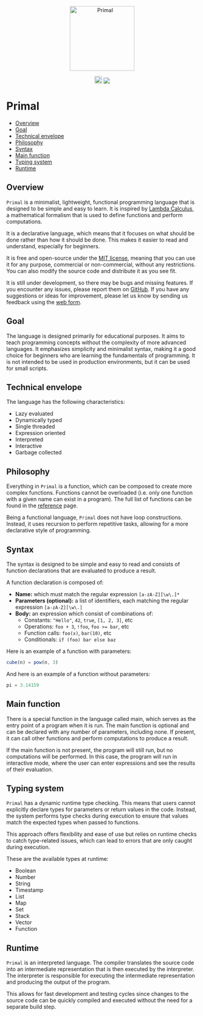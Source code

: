 <p align="center">
  <a href="https://primal-lang.org"><img src="https://primal-lang.org/img/rounded.png" alt="Primal" height="170"></a>

<p align="center">
<a href="https://github.com/primal-lang/sdk/blob/main/LICENSE.md" target="_blank"><img height=20 src="https://img.shields.io/badge/license-MIT-green.svg" /></a>
<a href="https://github.com/primal-lang/sdk/releases/tag/v0.3.0"><img src="https://img.shields.io/badge/Latest-0.3.0-blue" /></a>
</p>

# Primal

- [Overview](#overview)
- [Goal](#goal)
- [Technical envelope](#technical-envelope)
- [Philosophy](#philosophy)
- [Syntax](#syntax)
- [Main function](#main-function)
- [Typing system](#typing-system)
- [Runtime](#runtime)

## Overview

`Primal` is a minimalist, lightweight, functional programming language that is designed to be simple and easy to learn. It is inspired by [Lambda Calculus](https://en.wikipedia.org/wiki/Lambda_calculus), a mathematical formalism that is used to define functions and perform computations.

It is a declarative language, which means that it focuses on what should be done rather than how it should be done. This makes it easier to read and understand, especially for beginners.

It is free and open-source under the [MIT license](https://en.wikipedia.org/wiki/MIT_License), meaning that you can use it for any purpose, commercial or non-commercial, without any restrictions. You can also modify the source code and distribute it as you see fit.

It is still under development, so there may be bugs and missing features. If you encounter any issues, please report them on [GitHub](https://github.com/primal-lang/sdk/issues/new). If you have any suggestions or ideas for improvement, please let us know by sending us feedback using the [web form](https://primal-lang.org/feedback).

## Goal

The language is designed primarily for educational purposes. It aims to teach programming concepts without the complexity of more advanced languages. It emphasizes simplicity and minimalist syntax, making it a good choice for beginners who are learning the fundamentals of programming. It is not intended to be used in production environments, but it can be used for small scripts.

## Technical envelope

The language has the following characteristics:

* Lazy evaluated
* Dynamically typed
* Single threaded
* Expression oriented
* Interpreted
* Interactive
* Garbage collected

## Philosophy

Everything in `Primal` is a function, which can be composed to create more complex functions. Functions cannot be overloaded (i.e. only one function with a given name can exist in a program). The full list of functions can be found in the  [reference](https://primal-lang.org/reference) page.

Being a functional language, `Primal` does not have loop constructions. Instead, it uses recursion to perform repetitive tasks, allowing for a more declarative style of programming.

## Syntax

The syntax is designed to be simple and easy to read and consists of function declarations that are evaluated to produce a result.

A function declaration is composed of:

* **Name:** which must match the regular expression `[a-zA-Z][\w\.]*`
* **Parameters (optional):** a list of identifiers, each matching the regular expression `[a-zA-Z][\w\.]`
* **Body:** an expression which consist of combinations of:
    - Constants: `"Hello"`, `42`, `true`, `[1, 2, 3]`, etc
    - Operations: `foo + 3`, `!foo`, `foo >= bar`, etc
    - Function calls: `foo(x)`, `bar(10)`, etc
    - Conditionals: `if (foo) bar else baz`

Here is an example of a function with parameters:

```javascript
cube(n) = pow(n, 3)
```

And here is an example of a function without parameters:

```javascript
pi = 3.14159
```

## Main function

There is a special function in the language called main, which serves as the entry point of a program when it is run. The main function is optional and can be declared with any number of parameters, including none. If present, it can call other functions and perform computations to produce a result.

If the main function is not present, the program will still run, but no computations will be performed. In this case, the program will run in interactive mode, where the user can enter expressions and see the results of their evaluation.

## Typing system

`Primal` has a dynamic runtime type checking. This means that users cannot explicitly declare types for parameters or return values in the code. Instead, the system performs type checks during execution to ensure that values match the expected types when passed to functions.

This approach offers flexibility and ease of use but relies on runtime checks to catch type-related issues, which can lead to errors that are only caught during execution.

These are the available types at runtime:
* Boolean
* Number
* String
* Timestamp
* List
* Map
* Set
* Stack
* Vector
* Function

## Runtime

`Primal` is an interpreted language. The compiler translates the source code into an intermediate representation that is then executed by the interpreter. The interpreter is responsible for executing the intermediate representation and producing the output of the program.

This allows for fast development and testing cycles since changes to the source code can be quickly compiled and executed without the need for a separate build step.